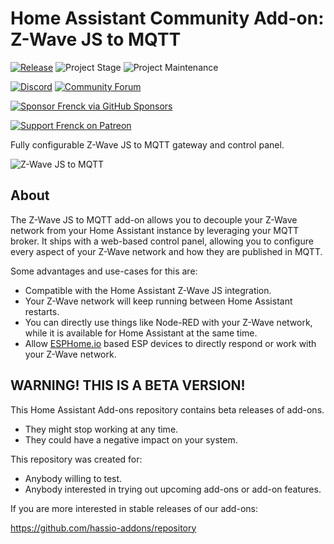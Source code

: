 # Home Assistant Community Add-on: Z-Wave JS to MQTT

[![Release][release-shield]][release] ![Project Stage][project-stage-shield] ![Project Maintenance][maintenance-shield]

[![Discord][discord-shield]][discord] [![Community Forum][forum-shield]][forum]

[![Sponsor Frenck via GitHub Sponsors][github-sponsors-shield]][github-sponsors]

[![Support Frenck on Patreon][patreon-shield]][patreon]

Fully configurable Z-Wave JS to MQTT gateway and control panel.

![Z-Wave JS to MQTT][logo]

## About

The Z-Wave JS to MQTT add-on allows you to decouple your Z-Wave network from
your Home Assistant instance by leveraging your MQTT broker. It ships with
a web-based control panel, allowing you to configure every aspect of your
Z-Wave network and how they are published in MQTT.

Some advantages and use-cases for this are:

- Compatible with the Home Assistant Z-Wave JS integration.
- Your Z-Wave network will keep running between Home Assistant restarts.
- You can directly use things like Node-RED with your Z-Wave network, while
  it is available for Home Assistant at the same time.
- Allow [ESPHome.io][esphome] based ESP devices to directly respond or work
  with your Z-Wave network.

## WARNING! THIS IS A BETA VERSION!

This Home Assistant Add-ons repository contains beta releases of add-ons.

- They might stop working at any time.
- They could have a negative impact on your system.

This repository was created for:

- Anybody willing to test.
- Anybody interested in trying out upcoming add-ons or add-on features.

If you are more interested in stable releases of our add-ons:

<https://github.com/hassio-addons/repository>

[discord-shield]: https://img.shields.io/discord/478094546522079232.svg
[discord]: https://discord.me/hassioaddons
[esphome]: https://esphome.io/components/mqtt.html#on-message-trigger
[forum-shield]: https://img.shields.io/badge/community-forum-brightgreen.svg
[forum]: https://community.home-assistant.io/?u=frenck
[github-sponsors-shield]: https://frenck.dev/wp-content/uploads/2019/12/github_sponsor.png
[github-sponsors]: https://github.com/sponsors/frenck
[logo]: https://github.com/hassio-addons/addon-zwavejs2mqtt/raw/main/zwavejs2mqtt/logo.png
[maintenance-shield]: https://img.shields.io/maintenance/yes/2021.svg
[patreon-shield]: https://frenck.dev/wp-content/uploads/2019/12/patreon.png
[patreon]: https://www.patreon.com/frenck
[project-stage-shield]: https://img.shields.io/badge/project%20stage-experimental-yellow.svg
[release-shield]: https://img.shields.io/badge/version-v0.8.1-blue.svg
[release]: https://github.com/hassio-addons/addon-zwavejs2mqtt/tree/v0.8.1
